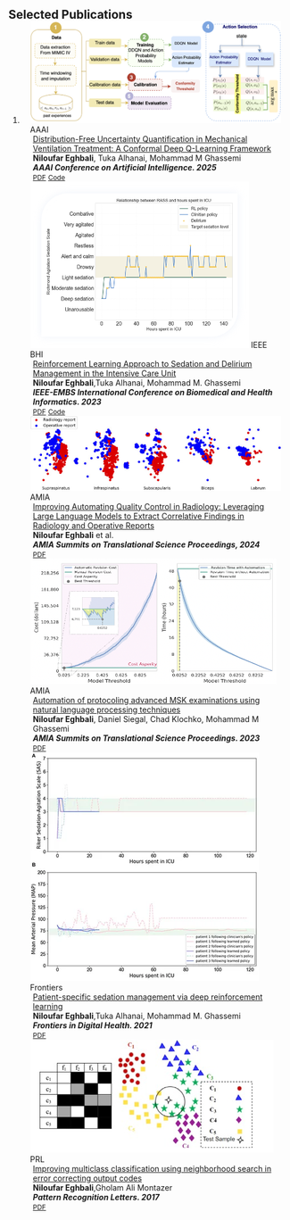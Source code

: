 <h2 id="publications" style="margin: 2px 0px -15px;">Selected Publications</h2>

<div class="publications">
<ol class="bibliography">

<li>
<div class="pub-row">
  <div class="col-sm-3 abbr" style="position: relative;padding-right: 15px;padding-left: 15px;">
    <img src="assets/img/conformal.png" class="teaser img-fluid z-depth-1">
    <abbr class="badge">AAAI</abbr>
  </div>
  <div class="col-sm-9" style="position: relative;padding-right: 15px;padding-left: 20px;">
    <div class="title"><a href="https://arxiv.org/abs/2412.12597">Distribution-Free Uncertainty Quantification in Mechanical Ventilation Treatment: A Conformal Deep Q-Learning Framework
</a></div>
    <div class="author"> <strong>Niloufar Eghbali</strong>, Tuka Alhanai, Mohammad M Ghassemi  </div>
    <div class="periodical"><em> <strong> AAAI Conference on Artificial Intelligence. 2025</strong> </em></div>
    <div class="links">
        <a href="https://arxiv.org/pdf/2412.12597" class="btn btn-sm z-depth-0" role="button" target="_blank" style="font-size:12px;">PDF</a>
        <a href="https://github.com/HAAIL/ConformalDQN" class="btn btn-sm z-depth-0" role="button" target="_blank" style="font-size:12px;">Code</a>
    </div>
  </div>
</div>
<div class="pub-row">
  <div class="col-sm-3 abbr" style="position: relative;padding-right: 15px;padding-left: 15px;">
    <img src="assets/img/delirium.png" class="teaser img-fluid z-depth-1">
    <abbr class="badge">IEEE BHI</abbr>
  </div>

  <div class="col-sm-9" style="position: relative;padding-right: 15px;padding-left: 20px;">
    <div class="title"><a href="https://ieeexplore.ieee.org/document/10313431">Reinforcement Learning Approach to Sedation and Delirium Management in the Intensive Care Unit</a></div>
    <div class="author"> <strong>Niloufar Eghbali</strong>,Tuka Alhanai, Mohammad M. Ghassemi </div>
    <div class="periodical"><em> <strong> IEEE-EMBS International Conference on Biomedical and Health Informatics. 2023</strong> </em></div>
    <div class="links">
      <a href="https://ieeexplore.ieee.org/document/10313431" class="btn btn-sm z-depth-0" role="button" target="_blank" style="font-size:12px;">PDF</a>
      <a href="https://github.com/HAAIL/sedation-delirium-management-using-rl" class="btn btn-sm z-depth-0" role="button" target="_blank" style="font-size:12px;">Code</a> 
      <!-- <a href="https://class-il.mpi-inf.mpg.de/mnemonics/" class="btn btn-sm z-depth-0" role="button" target="_blank" style="font-size:12px;">Project Page</a> -->
      <!-- <a href="https://dblp.uni-trier.de/rec/journals/corr/abs-2305-09648.html?view=bibtex" class="btn btn-sm z-depth-0" role="button" target="_blank" style="font-size:12px;">BibTex</a> -->
      <!-- <strong><i style="color:#e74d3c">Spotlight Presentation</i></strong> -->
    </div>
  </div>
</div>
<div class="pub-row">
  <div class="col-sm-3 abbr" style="position: relative;padding-right: 15px;padding-left: 15px;">
    <img src="assets/img/correlation.png" class="teaser img-fluid z-depth-1">
    <abbr class="badge">AMIA</abbr>
  </div>
  <div class="col-sm-9" style="position: relative;padding-right: 15px;padding-left: 20px;">
    <div class="title"><a href="https://pubmed.ncbi.nlm.nih.gov/38827099/">Improving Automating
Quality Control in Radiology: Leveraging Large Language Models to Extract Correlative Findings in Radiology
and Operative Reports</a></div>
    <div class="author"> <strong>Niloufar Eghbali</strong> et al. </div>
    <div class="periodical"><em> <strong> AMIA Summits on Translational Science Proceedings, 2024</strong> </em></div>
    <div class="links">
      <a href="https://pubmed.ncbi.nlm.nih.gov/38827099/" class="btn btn-sm z-depth-0" role="button" target="_blank" style="font-size:12px;">PDF</a>
    </div>
  </div>
</div>
<div class="pub-row">
  <div class="col-sm-3 abbr" style="position: relative;padding-right: 15px;padding-left: 15px;">
    <img src="assets/img/protocoling.png" class="teaser img-fluid z-depth-1">
    <abbr class="badge">AMIA</abbr>
  </div>
  <div class="col-sm-9" style="position: relative;padding-right: 15px;padding-left: 20px;">
    <div class="title"><a href="https://pubmed.ncbi.nlm.nih.gov/37350898/">Automation of protocoling advanced MSK examinations using natural language processing techniques</a></div>
    <div class="author"> <strong>Niloufar Eghbali</strong>, Daniel Siegal, Chad Klochko, Mohammad M Ghassemi  </div>
    <div class="periodical"><em> <strong> AMIA Summits on Translational Science Proceedings. 2023</strong> </em></div>
    <div class="links"><a href="https://pubmed.ncbi.nlm.nih.gov/37350898/" class="btn btn-sm z-depth-0" role="button" target="_blank" style="font-size:12px;">PDF</a></div>
  </div>
</div>
<div class="pub-row">
  <div class="col-sm-3 abbr" style="position: relative;padding-right: 15px;padding-left: 15px;">
    <img src="assets/img/sedation.png" class="teaser img-fluid z-depth-1">
    <abbr class="badge">Frontiers</abbr>
  </div>

  <div class="col-sm-9" style="position: relative;padding-right: 15px;padding-left: 20px;">
    <div class="title"><a href="https://www.frontiersin.org/journals/digital-health/articles/10.3389/fdgth.2021.608893/full">Patient-specific sedation management via deep reinforcement learning</a></div>
    <div class="author"> <strong>Niloufar Eghbali</strong>,Tuka Alhanai, Mohammad M. Ghassemi </div>
    <div class="periodical"><em> <strong> Frontiers in Digital Health. 2021</strong> </em></div>
    <div class="links">
      <a href="https://www.frontiersin.org/journals/digital-health/articles/10.3389/fdgth.2021.608893/full" class="btn btn-sm z-depth-0" role="button" target="_blank" style="font-size:12px;">PDF</a>
    </div>
  </div>
</div>
<div class="pub-row">
  <div class="col-sm-3 abbr" style="position: relative;padding-right: 15px;padding-left: 15px;">
    <img src="assets/img/ECOC.png" class="teaser img-fluid z-depth-1">
    <abbr class="badge">PRL</abbr>
  </div>

  <div class="col-sm-9" style="position: relative;padding-right: 15px;padding-left: 20px;">
    <div class="title"><a href="https://www.sciencedirect.com/science/article/abs/pii/S0167865517303574">Improving multiclass classification using neighborhood search in error correcting output codes</a></div>
    <div class="author"> <strong>Niloufar Eghbali</strong>,Gholam Ali Montazer </div>
    <div class="periodical"><em> <strong> Pattern Recognition Letters. 2017</strong> </em></div>
    <div class="links">
      <a href="https://www.sciencedirect.com/science/article/abs/pii/S0167865517303574" class="btn btn-sm z-depth-0" role="button" target="_blank" style="font-size:12px;">PDF</a>
    </div>
  </div>
</div>

</li>
